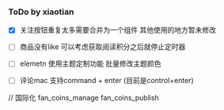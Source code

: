 ### ToDo by xiaotian

- [x] 关注按钮重复太多需要合并为一个组件 其他使用的地方暂未修改
- [ ] 商品没有like 可以考虑获取阅读积分之后就停止定时器
- [ ] elemetn 使用主题定制功能 批量修改主题颜色
- [ ] 评论mac 支持command + enter (目前是control+enter)


// 国际化
fan_coins_manage
fan_coins_publish